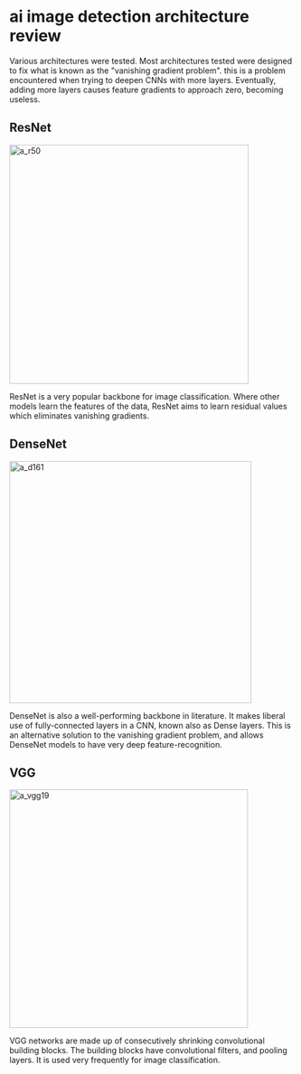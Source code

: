 # ai image detection architecture review
Various architectures were tested. Most architectures tested were designed to fix what is known as the "vanishing gradient problem". this is a problem encountered when trying to deepen CNNs with more layers. Eventually, adding more layers causes feature gradients to approach zero, becoming useless.

## ResNet
<img width="423" alt="a_r50" src="https://github.com/gp-rgb/gp-rgb.github.io/assets/131956221/d7be1497-ad6c-4470-a5df-dcd4eb452d52">

ResNet is a very popular backbone for image classification. Where other models learn the features of the data, ResNet aims to learn residual values which eliminates vanishing gradients.

## DenseNet
<img width="428" alt="a_d161" src="https://github.com/gp-rgb/gp-rgb.github.io/assets/131956221/00feedb0-d47f-45a2-8aa0-9dc1408da4bd">


DenseNet is also a well-performing backbone in literature. It makes liberal use of fully-connected layers in a CNN, known also as Dense layers. This is an alternative solution to the vanishing gradient problem, and allows DenseNet models to have very deep feature-recognition. 

## VGG
<img width="422" alt="a_vgg19" src="https://github.com/gp-rgb/gp-rgb.github.io/assets/131956221/db2ed010-fa29-4b64-bd71-547c2a3b5b25">

VGG networks are made up of consecutively shrinking convolutional building blocks. The building blocks have convolutional filters, and pooling layers. It is used very frequently for image classification.

